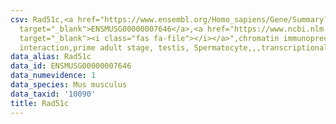 ```yaml
---
csv: Rad51c,<a href="https://www.ensembl.org/Homo_sapiens/Gene/Summary?db=core;g=ENSMUSG00000007646"
  target="_blank">ENSMUSG00000007646</a>,<a href="https://www.ncbi.nlm.nih.gov/pubmed/25450459"
  target="_blank"><i class="fas fa-file"></i></a>",chromatin immunoprecipitation assay,direct
  interaction,prime adult stage, testis, Spermatocyte,,,transcriptional regulation,
data_alias: Rad51c
data_id: ENSMUSG00000007646
data_numevidence: 1
data_species: Mus musculus
data_taxid: '10090'
title: Rad51c
---
```

